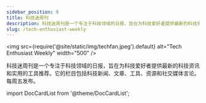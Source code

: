 ```yaml
---
sidebar_position: 9
title: 科技迷周刊
description: 科技迷周刊是一个专注于科技领域的日报，旨在为科技爱好者提供最新的科技资讯和实用的工具推荐。它的栏目包括科技新闻、文章、工具、资源和社交媒体言论。每周五发布。
slug: /tech-enthusiast-weekly
---
```


<img
src={require('@site/static/img/techfan.jpeg').default}
alt="Tech Enthusiast Weekly"
width="500"
/>

科技迷周刊是一个专注于科技领域的日报，旨在为科技爱好者提供最新的科技资讯和实用的工具推荐。它的栏目包括科技新闻、文章、工具、资源和社交媒体言论。每周五发布。

import DocCardList from '@theme/DocCardList';

<DocCardList />